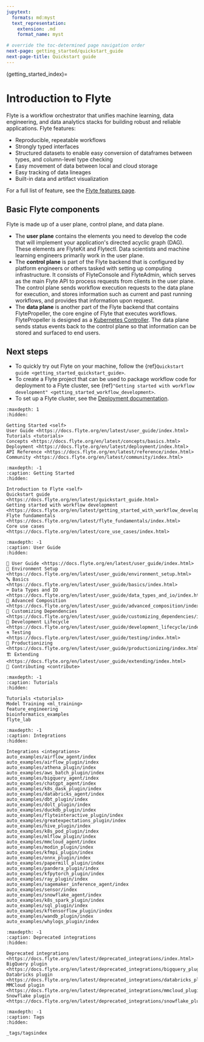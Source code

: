 ```yaml
---
jupytext:
  formats: md:myst
  text_representation:
    extension: .md
    format_name: myst

# override the toc-determined page navigation order
next-page: getting_started/quickstart_guide
next-page-title: Quickstart guide
---
```


(getting_started_index)=

# Introduction to Flyte

Flyte is a workflow orchestrator that unifies machine learning, data engineering, and data analytics stacks for building robust and reliable applications. Flyte features:

- Reproducible, repeatable workflows
- Strongly typed interfaces
- Structured datasets to enable easy conversion of dataframes between types, and column-level type checking
- Easy movement of data between local and cloud storage
- Easy tracking of data lineages
- Built-in data and artifact visualization

For a full list of feature, see the [Flyte features page](https://flyte.org/features).

## Basic Flyte components

Flyte is made up of a user plane, control plane, and data plane.

- The **user plane** contains the elements you need to develop the code that will implement your application's directed acyclic graph (DAG). These elements are FlyteKit and Flytectl. Data scientists and machine learning engineers primarily work in the user plane.
- The **control plane** is part of the Flyte backend that is configured by platform engineers or others tasked with setting up computing infrastructure. It consists of FlyteConsole and FlyteAdmin, which serves as the main Flyte API to process requests from clients in the user plane. The control plane sends workflow execution requests to the data plane for execution, and stores information such as current and past running workflows, and provides that information upon request.
- The **data plane** is another part of the Flyte backend that contains FlytePropeller, the core engine of Flyte that executes workflows. FlytePropeller is designed as a [Kubernetes Controller](https://kubernetes.io/docs/concepts/architecture/controller/). The data plane sends status events back to the control plane so that information can be stored and surfaced to end users.

## Next steps

- To quickly try out Flyte on your machine, follow the {ref}`Quickstart guide <getting_started_quickstart_guide>`.
- To create a Flyte project that can be used to package workflow code for deployment to a Flyte cluster, see {ref}`"Getting started with workflow development" <getting_started_workflow_development>`.
- To set up a Flyte cluster, see the [Deployment documentation](https://docs.flyte.org/en/latest/deployment/index.html).

```{toctree}
:maxdepth: 1
:hidden:

Getting Started <self>
User Guide <https://docs.flyte.org/en/latest/user_guide/index.html>
Tutorials <tutorials>
Concepts <https://docs.flyte.org/en/latest/concepts/basics.html>
Deployment <https://docs.flyte.org/en/latest/deployment/index.html>
API Reference <https://docs.flyte.org/en/latest/reference/index.html>
Community <https://docs.flyte.org/en/latest/community/index.html>
```

```{toctree}
:maxdepth: -1
:caption: Getting Started
:hidden:

Introduction to Flyte <self>
Quickstart guide <https://docs.flyte.org/en/latest/quickstart_guide.html>
Getting started with workflow development <https://docs.flyte.org/en/latest/getting_started_with_workflow_development/index.html>
Flyte fundamentals <https://docs.flyte.org/en/latest/flyte_fundamentals/index.html>
Core use cases <https://docs.flyte.org/en/latest/core_use_cases/index.html>
```

```{toctree}
:maxdepth: -1
:caption: User Guide
:hidden:

📖 User Guide <https://docs.flyte.org/en/latest/user_guide/index.html>
🌳 Environment Setup <https://docs.flyte.org/en/latest/user_guide/environment_setup.html>
🔤 Basics <https://docs.flyte.org/en/latest/user_guide/basics/index.html>
⌨️ Data Types and IO <https://docs.flyte.org/en/latest/user_guide/data_types_and_io/index.html>
🔮 Advanced Composition <https://docs.flyte.org/en/latest/user_guide/advanced_composition/index.html>
🧩 Customizing Dependencies <https://docs.flyte.org/en/latest/user_guide/customizing_dependencies/index.html>
🏡 Development Lifecycle <https://docs.flyte.org/en/latest/user_guide/development_lifecycle/index.html>
⚗️ Testing <https://docs.flyte.org/en/latest/user_guide/testing/index.html>
🚢 Productionizing <https://docs.flyte.org/en/latest/user_guide/productionizing/index.html>
🏗 Extending <https://docs.flyte.org/en/latest/user_guide/extending/index.html>
📝 Contributing <contribute>
```

```{toctree}
:maxdepth: -1
:caption: Tutorials
:hidden:

Tutorials <tutorials>
Model Training <ml_training>
feature_engineering
bioinformatics_examples
flyte_lab
```

```{toctree}
:maxdepth: -1
:caption: Integrations
:hidden:

Integrations <integrations>
auto_examples/airflow_agent/index
auto_examples/airflow_plugin/index
auto_examples/athena_plugin/index
auto_examples/aws_batch_plugin/index
auto_examples/bigquery_agent/index
auto_examples/chatgpt_agent/index
auto_examples/k8s_dask_plugin/index
auto_examples/databricks_agent/index
auto_examples/dbt_plugin/index
auto_examples/dolt_plugin/index
auto_examples/duckdb_plugin/index
auto_examples/flyteinteractive_plugin/index
auto_examples/greatexpectations_plugin/index
auto_examples/hive_plugin/index
auto_examples/k8s_pod_plugin/index
auto_examples/mlflow_plugin/index
auto_examples/mmcloud_agent/index
auto_examples/modin_plugin/index
auto_examples/kfmpi_plugin/index
auto_examples/onnx_plugin/index
auto_examples/papermill_plugin/index
auto_examples/pandera_plugin/index
auto_examples/kfpytorch_plugin/index
auto_examples/ray_plugin/index
auto_examples/sagemaker_inference_agent/index
auto_examples/sensor/index
auto_examples/snowflake_agent/index
auto_examples/k8s_spark_plugin/index
auto_examples/sql_plugin/index
auto_examples/kftensorflow_plugin/index
auto_examples/wandb_plugin/index
auto_examples/whylogs_plugin/index
```

```{toctree}
:maxdepth: -1
:caption: Deprecated integrations
:hidden:

Deprecated integrations <https://docs.flyte.org/en/latest/deprecated_integrations/index.html>
BigQuery plugin <https://docs.flyte.org/en/latest/deprecated_integrations/bigquery_plugin/index.html>
Databricks plugin <https://docs.flyte.org/en/latest/deprecated_integrations/databricks_plugin/index.html>
MMCloud plugin <https://docs.flyte.org/en/latest/deprecated_integrations/mmcloud_plugin/index.html>
Snowflake plugin <https://docs.flyte.org/en/latest/deprecated_integrations/snowflake_plugin/index.html>
```

```{toctree}
:maxdepth: -1
:caption: Tags
:hidden:

_tags/tagsindex
```

